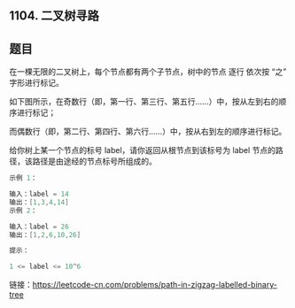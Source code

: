 ## 1104. 二叉树寻路

## 题目

在一棵无限的二叉树上，每个节点都有两个子节点，树中的节点 逐行 依次按 “之” 字形进行标记。

如下图所示，在奇数行（即，第一行、第三行、第五行……）中，按从左到右的顺序进行标记；

而偶数行（即，第二行、第四行、第六行……）中，按从右到左的顺序进行标记。



给你树上某一个节点的标号 label，请你返回从根节点到该标号为 label 节点的路径，该路径是由途经的节点标号所组成的。

 

```java
示例 1：

输入：label = 14
输出：[1,3,4,14]
示例 2：

输入：label = 26
输出：[1,2,6,10,26]
```

```java
提示：

1 <= label <= 10^6
```


链接：https://leetcode-cn.com/problems/path-in-zigzag-labelled-binary-tree